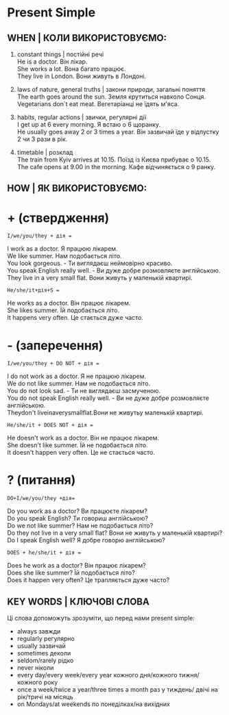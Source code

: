 # Present Simple

## WHEN | КОЛИ ВИКОРИСТОВУЄМО:

1) constant things | постійні речі  
   He is a doctor. Він лікар.  
   She works a lot. Вона багато працює.  
   They live in London. Вони живуть в Лондоні.  
  
2) laws of nature, general truths | закони природи, загальні поняття  
   The earth goes around the sun. Земля крутиться навколо Сонця.  
   Vegetarians don`t eat meat. Вегетаріанці не їдять м'яса.  

3) habits, regular actions | звички, регулярні дії  
   I get up at 6 every morning. Я встаю о 6 щоранку.  
   He usually goes away 2 or 3 times a year. Він зазвичай їде у відпустку 2 чи 3 рази в рік.  

4) timetable | розклад  
   The train from Kyiv arrives at 10.15. Поїзд із Києва прибуває о 10.15.  
   The cafe opens at 9.00 in the morning. Кафе відчиняється о 9 ранку.  

## HOW | ЯК ВИКОРИСТОВУЄМО:

# + (ствердження)

    I/we/you/they + дія =

I work as a doctor. Я працюю лікарем.  
We like summer. Нам подобається літо.  
You look gorgeous. - Ти виглядаєш неймовірно красиво.  
You speak English really well. - Ви дуже добре розмовляєте англійською.  
They live in a very small flat. Вони живуть у маленькій квартирі.  

    He/she/it+дія+S =

He works as a doctor. Він працює лікарем.  
She likes summer. Їй подобається літо.  
It happens very often. Це стається дуже часто.  

# - (заперечення)

    I/we/you/they + DO NOT + дія =

I do not work as a doctor. Я не працюю лікарем.  
We do not like summer. Нам не подобається літо.  
You do not look sad. - Ти не виглядаєш засмученою.  
You do not speak English really well. - Ви не дуже добре розмовляєте англійською.  
Theydon't liveinaverysmallflat.Вони не живутьу маленькій квартирі.  

    He/she/it + DOES NOT + дія =

He doesn't work as a doctor. Він не працює лікарем.  
She doesn't like summer. Їй не подобається літо.  
It doesn't happen very often. Це не стається часто.  

# ? (питання)

    DO+I/we/you/they +дія=

Do you work as a doctor? Ви працюєте лікарем?  
Do you speak English? Ти говориш англійською?  
Do we not like summer? Нам не подобається літо?  
Do they not live in a very small flat? Вони не живуть у маленькій квартирі?  
Do I speak English well? Я добре говорю англійською?  

    DOES + he/she/it + дія =

Does he work as a doctor? Він працює лікарем?  
Does she like summer? Їй подобається літо?  
Does it happen very often? Це трапляється дуже часто?  

## KEY WORDS | КЛЮЧОВІ СЛОВА

Ці слова допоможуть зрозуміти, що перед нами present simple:  
* always завжди   
* regularly регулярно   
* usually зазвичай  
* sometimes деколи  
* seldom/rarely рідко   
* never ніколи  
* every day/every week/every year кожного дня/кожного тижня/кожного року  
* once a week/twice a year/three times a month раз у тиждень/ двічі на рік/тричі на місяць  
* on Mondays/at weekends по понеділках/на вихідних  
